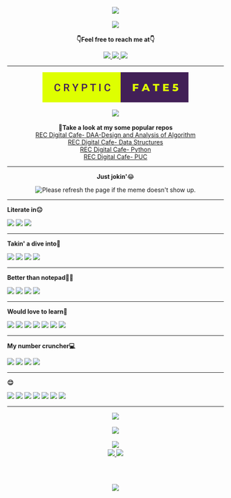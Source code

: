 <p align="center">
  <a href="https://git.io/typing-svg">
  <img  src="https://readme-typing-svg.herokuapp.com?center=true&vCenter=true&lines=Hey+there%F0%9F%98%81;I'm+Satya;a.k.a+CrypticFate5+%F0%9F%98%AC;I've+got+a+few+things+to+show+you+all;So%2C+welcome+again+%F0%9F%98%89" />
</a>
</p>

<p align="center">
  <a href="https://forthebadge.com">
  <img  src="https://forthebadge.com/images/badges/powered-by-overtime.svg" />
  
</a>
</p>
  <p align="center"><b>👇Feel free to reach me at👇</b></p>
<p align="center">
  <a href="https://mail.google.com/mail/u/0/?to=satya05112003@gmail.com&su=Hey&fs=1&tf=cm" target="_blank">
  <img  src="https://img.shields.io/badge/Gmail-EA4335.svg?style=for-the-badge&logo=Gmail&logoColor=white"/>
  <a href="https://twitter.com/cryptic_fate5 " target="_blank">
  <img  src="https://img.shields.io/badge/Twitter-1DA1F2.svg?style=for-the-badge&logo=Twitter&logoColor=white"/>
   <a href="https://www.linkedin.com/in/satyanarayanaa" target="_blank">
  <img  src="https://img.shields.io/badge/LinkedIn-0A66C2.svg?style=for-the-badge&logo=LinkedIn&logoColor=white"/>
</a>

<hr></hr>

<!--  <script src="https://platform.linkedin.com/badges/js/profile.js" async defer type="text/javascript"></script> -->
<!-- <div class="badge-base LI-profile-badge" data-locale="en_US" data-size="medium" data-theme="dark" data-type="VERTICAL" data-vanity="satyanarayanaa" data-version="v1"><a class="badge-base__link LI-simple-link" href="https://in.linkedin.com/in/satyanarayanaa?trk=profile-badge">A Satyanarayana</a></div> -->
<p align="center"></p>
<p align="center">
  <img  src="cryptic-fate5.svg" />
</p>
<p align="center">
  <img  src="https://img.shields.io/badge/GitHub%20Pages-222222.svg?style=for-the-badge&logo=GitHub-Pages&logoColor=white" />
</a>
</p>

<p align="center">
  <b>🌟Take a look at my some popular repos</b><br>
  <a href="https://github.com/CrypticFate5/REC-Design-and-Analysis-of-Algorithm-DAA-Digital-Cafe/blob/main/README.md" target="_blank">REC Digital Cafe- DAA-Design and Analysis of Algorithm</a>
  <br>
  <a href="https://github.com/CrypticFate5/REC-Data-Structures-Digital-Cafe/blob/main/README.md" target="_blank">REC Digital Cafe- Data Structures</a>
  <br>
  <a href="https://github.com/CrypticFate5/REC-Python-Digital-Cafe/blob/main/README.md" target="_blank">REC Digital Cafe- Python</a>
  <br>
  <a href="https://github.com/CrypticFate5/REC--Sem1-PUC--Digital-Cafe" target="_blank">REC Digital Cafe- PUC</a>
</p>
<hr></hr>
<p align="center"><b>Just jokin'</b>😂</p>
<p align="center">
<img src='https://random-memer.herokuapp.com/' title="Meme" width=350  alt="Please refresh the page if the meme doesn't show up.">
</p>
<hr></hr>
<p><b>Literate in😐</b></p>

![](https://img.shields.io/badge/Python-3776AB.svg?style=for-the-badge&logo=Python&logoColor=white)
![](https://img.shields.io/badge/C-A8B9CC.svg?style=for-the-badge&logo=C&logoColor=black)
![](https://camo.githubusercontent.com/121f5000155889c0642b8a6b2a33a7f5fbe5c32d9133dac405ac269da15fcf94/68747470733a2f2f696d672e736869656c64732e696f2f62616467652f432532422532422d3030353939433f7374796c653d666f722d7468652d6261646765266c6f676f3d63253242253242266c6f676f436f6c6f723d7768697465)
<!-- ![](https://img.shields.io/badge/C++-00599C.svg?style=for-the-badge&logo=C++&logoColor=white)
![](https://img.shields.io/badge/HTML5-E34F26.svg?style=for-the-badge&logo=HTML5&logoColor=white) hello -->

<hr></hr>
<p><b>Takin' a dive into🤽</b></p>

![](https://img.shields.io/badge/Jupyter-F37626.svg?style=for-the-badge&logo=Jupyter&logoColor=white)
![](https://img.shields.io/badge/HTML5-E34F26.svg?style=for-the-badge&logo=HTML5&logoColor=white)
![](https://img.shields.io/badge/NumPy-013243.svg?style=for-the-badge&logo=NumPy&logoColor=white)
![](https://img.shields.io/badge/pandas-150458.svg?style=for-the-badge&logo=pandas&logoColor=white)


<hr></hr>
<p><b>Better than notepad😶‍🌫️</b></p>

![](https://img.shields.io/badge/Visual%20Studio%20Code-007ACC.svg?style=for-the-badge&logo=Visual-Studio-Code&logoColor=white)
![](https://img.shields.io/badge/PyCharm-000000.svg?style=for-the-badge&logo=PyCharm&logoColor=white)
![](https://img.shields.io/badge/Atom-66595C.svg?style=for-the-badge&logo=Atom&logoColor=white)
![](https://img.shields.io/badge/Android%20Studio-3DDC84.svg?style=for-the-badge&logo=Android-Studio&logoColor=white)


<hr></hr>
<p><b>Would love to learn🥸</b></p>

![](https://img.shields.io/badge/Android-3DDC84.svg?style=for-the-badge&logo=Android&logoColor=white)
![](https://img.shields.io/badge/CSS3-1572B6.svg?style=for-the-badge&logo=CSS3&logoColor=white)
![](https://img.shields.io/badge/GNU%20Bash-4EAA25.svg?style=for-the-badge&logo=GNU-Bash&logoColor=white)
![](https://img.shields.io/badge/JavaScript-F7DF1E.svg?style=for-the-badge&logo=JavaScript&logoColor=black)
![](https://img.shields.io/badge/SciPy-8CAAE6.svg?style=for-the-badge&logo=SciPy&logoColor=white)
![](https://img.shields.io/badge/scikitlearn-F7931E.svg?style=for-the-badge&logo=scikit-learn&logoColor=white)
![](https://img.shields.io/badge/TensorFlow-FF6F00.svg?style=for-the-badge&logo=TensorFlow&logoColor=white)
<hr></hr>

<p><b>My number cruncher💻</b></p>

![](https://img.shields.io/badge/Lenovo-E2231A.svg?style=for-the-badge&logo=Lenovo&logoColor=white)
![](https://img.shields.io/badge/AMD-ED1C24.svg?style=for-the-badge&logo=AMD&logoColor=white)
![](https://img.shields.io/badge/NVIDIA-76B900.svg?style=for-the-badge&logo=NVIDIA&logoColor=white)
![](https://img.shields.io/badge/Windows-0078D6.svg?style=for-the-badge&logo=Windows&logoColor=white)

<hr></hr>

<p><b>😌</b></p>

![](https://img.shields.io/badge/Amazon-FF9900.svg?style=for-the-badge&logo=Amazon&logoColor=white)
![](https://img.shields.io/badge/Adobe-FF0000.svg?style=for-the-badge&logo=Adobe&logoColor=white)
![](https://img.shields.io/badge/Ethereum-3C3C3D.svg?style=for-the-badge&logo=Ethereum&logoColor=white)
![](https://img.shields.io/badge/Google-4285F4.svg?style=for-the-badge&logo=Google&logoColor=white)
![](https://img.shields.io/badge/Linux-FCC624.svg?style=for-the-badge&logo=Linux&logoColor=black)
![](https://img.shields.io/badge/Meta-0467DF.svg?style=for-the-badge&logo=Meta&logoColor=white)
![](https://img.shields.io/badge/Microsoft-5E5E5E.svg?style=for-the-badge&logo=Microsoft&logoColor=white)

<hr></hr>

<p align="center">
  <img  src="https://img.shields.io/badge/GitHub-181717.svg?style=for-the-badge&logo=GitHub&logoColor=white" />
</a>
</p>
<p align="center">
  <a href="https://git.io/streak-stats">
  <img  src="https://github-readme-streak-stats.herokuapp.com/?user=crypticfate5&theme=ads-juicy-fresh" />
</a>
</p>

<!-- ![](https://komarev.com/ghpvc/?username=crypticfate5&label=PROFILE+VIEWS&style=plastic) -->
<p align="center">
<a href="https://github.com/vn7n24fzkq/github-profile-summary-cards">
  <img src="http://github-profile-summary-cards.vercel.app/api/cards/profile-details?username=crypticfate5&theme=github_dark" />
  <br>
  <img src="http://github-profile-summary-cards.vercel.app/api/cards/repos-per-language?username=crypticfate5&theme=github_dark" />
  <img src="http://github-profile-summary-cards.vercel.app/api/cards/stats?username=crypticfate5&theme=github_dark" />
</a>    
</p>
<p></p>

 <br></br>

<p align="center">
  <a href="(https://forthebadge.com)">
  <img  src="https://forthebadge.com/images/badges/built-with-love.svg" />
</a>
</p>
<!---
CrypticFate5/CrypticFate5 is a ✨ special ✨ repository because its `README.md` (this file) appears on your GitHub profile.
You can click the Preview link to take a look at your changes..
--->
